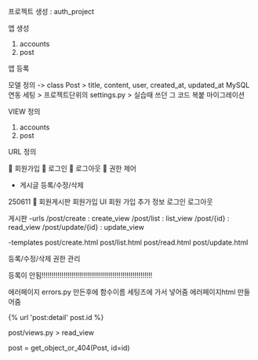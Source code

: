 프로젝트 생성 : auth_project

앱 생성
1. accounts
2. post

앱 등록

모델 정의 -> class Post > title, content, user, created_at, updated_at
MySQL 연동 세팅 > 프로젝트단위의 settings.py > 실습때 쓰던 그 코드 복붙
마이그레이션

VIEW 정의
1. accounts
2. post

URL 정의

💬 회원가입
💬 로그인
💬 로그아웃
💬 권한 제어
- 게시글 등록/수정/삭제

250611
💢 회원게시판
회원가입 UI
회원 가입 추가 정보
로그인
로그아웃

게시판
-urls
/post/create        : create_view
/post/list          : list_view
/post/{id}          : read_view
/post/update/{id}   : update_view

-templates
post/create.html
post/list.html
post/read.html
post/update.html

등록/수정/삭제 권한 관리


등록이 안됨!!!!!!!!!!!!!!!!!!!!!!!!!!!!!!!!!!!!!!!!!!!!!!!!!!!!!!!!






에러페이지
errors.py 만든후에 함수이름
세팅즈에 가서 넣어줌
에러페이지html 만들어줌



{% url 'post:detail' post.id %}

post/views.py > read_view

post = get_object_or_404(Post, id=id)